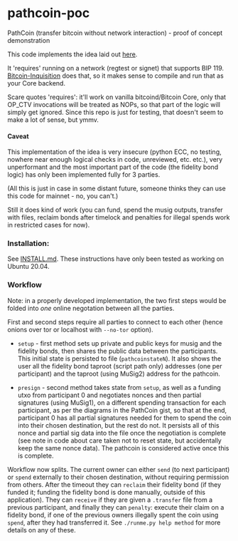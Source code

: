 # pathcoin-poc
PathCoin (transfer bitcoin without network interaction) - proof of concept demonstration

This code implements the idea laid out [here](https://gist.github.com/AdamISZ/b462838cbc8cc06aae0c15610502e4da).

It 'requires' running on a network (regtest or signet) that supports BIP 119. [Bitcoin-Inquisition](https://github.com/bitcoin-inquisition/bitcoin) does that, so it makes sense to compile and run that as your Core backend.

Scare quotes 'requires': it'll work on vanilla bitcoind/Bitcoin Core, only that OP_CTV invocations will be treated as NOPs, so that part of the logic will simply get ignored. Since this repo is just for testing, that doesn't seem to make a lot of sense, but ymmv.

#### Caveat

This implementation of the idea is very insecure (python ECC, no testing, nowhere near enough logical checks in code, unreviewed, etc. etc.), very unperformant and the most important part of the code (the fidelity bond logic) has only been implemented fully for 3 parties.

(All this is just in case in some distant future, someone thinks they can use this code for mainnet - no, you can't.)

Still it does kind of work (you can fund, spend the musig outputs, transfer with files, reclaim bonds after timelock and penalties for illegal spends work in restricted cases for now).


### Installation:

See [INSTALL.md](./INSTALL.md). These instructions have only been tested as working on Ubuntu 20.04.

### Workflow

Note: in a properly developed implementation, the two first steps would be folded into *one* online negotation between all the parties.

First and second steps require all parties to connect to each other (hence onions over tor or localhost with `--no-tor` option).

* `setup` - first method sets up private and public keys for musig and the fidelity bonds, then shares the public data between the participants. This initial state is persisted to file (`pathcoinstateN`). It also shows the user all the fidelity bond taproot (script path only) addresses (one per participant) and the taproot (using MuSig2) address for the pathcoin.

* `presign` - second method takes state from `setup`, as well as a funding utxo from participant 0 and negotiates nonces and then partial signatures (using MuSig1), on a different spending transaction for each participant, as per the diagrams in the PathCoin gist, so that at the end, participant 0 has all partial signatures needed for them to spend the coin into their chosen destination, but the rest do not. It persists all of this nonce and partial sig data into the file once the negotiation is complete (see note in code about care taken not to reset state, but accidentally keep the same nonce data). The pathcoin is considered active once this is complete.

Workflow now splits. The current owner can either `send` (to next participant) or `spend` externally to their chosen destination, without requiring permission from others. After the timeout they can `reclaim` their fidelity bond (if they funded it; funding the fidelity bond is done manually, outside of this application). They can `receive` if they are given a `.transfer` file from a previous participant, and finally they can `penalty`: execute their claim on a fidelity bond, if one of the previous owners illegally spent the coin using `spend`, after they had transferred it. See `./runme.py help method` for more details on any of these.

